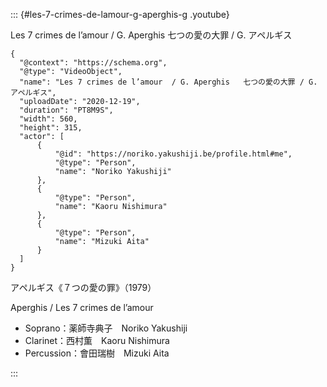 ::: {#les-7-crimes-de-lamour-g-aperghis-g .youtube}

Les 7 crimes de l’amour  / G. Aperghis   七つの愛の大罪 / G. アペルギス


```{ytid=fyNThTgLDxk}
{
  "@context": "https://schema.org",
  "@type": "VideoObject",
  "name": "Les 7 crimes de l’amour  / G. Aperghis   七つの愛の大罪 / G. アペルギス",
  "uploadDate": "2020-12-19",
  "duration": "PT8M9S",  
  "width": 560,
  "height": 315,
  "actor": [
      {
          "@id": "https://noriko.yakushiji.be/profile.html#me",
          "@type": "Person",
          "name": "Noriko Yakushiji"
      },
      {
          "@type": "Person",
          "name": "Kaoru Nishimura"
      },
      {
          "@type": "Person",
          "name": "Mizuki Aita"
      }
  ]
}
```

アペルギス《７つの愛の罪》（1979）

Aperghis / Les 7 crimes de l’amour

- Soprano：薬師寺典子　Noriko Yakushiji
- Clarinet：西村薫　Kaoru Nishimura
- Percussion：會田瑞樹　Mizuki Aita

:::
